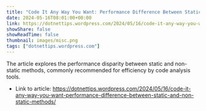```yaml
---
title: "Code It Any Way You Want: Performance Difference Between Static and Non-Static Methods"
date: 2024-05-16T08:01:00+00:00
link: https://dotnettips.wordpress.com/2024/05/16/code-it-any-way-you-want-performance-difference-between-static-and-non-static-methods/
showShare: false
showReadTime: false
thumbnail: images/misc.png
tags: ["dotnettips.wordpress.com"]
---
```

The article explores the performance disparity between static and non-static methods, commonly recommended for efficiency by code analysis tools.

- Link to article: https://dotnettips.wordpress.com/2024/05/16/code-it-any-way-you-want-performance-difference-between-static-and-non-static-methods/